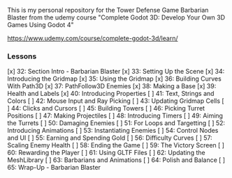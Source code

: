 This is my personal repository for the Tower Defense Game Barbarian Blaster from the udemy course
"Complete Godot 3D: Develop Your Own 3D Games Using Godot 4"

https://www.udemy.com/course/complete-godot-3d/learn/

### Lessons

[x] 32: Section Intro - Barbarian Blaster
[x] 33: Setting Up the Scene
[x] 34: Introducing the Gridmap
[x] 35: Using the Gridmap
[x] 36: Building Curves With Path3D
[x] 37: PathFollow3D Enemies
[x] 38: Making a Base
[x] 39: Health and Labels
[x] 40: Introducing Properties
[ ] 41: Text, Strings and Colors
[ ] 42: Mouse Input and Ray Picking
[ ] 43: Updating Gridmap Cells
[ ] 44: Clicks and Cursors
[ ] 45: Building Towers
[ ] 46: Picking Turret Positions
[ ] 47: Making Projectiles
[ ] 48: Introducing Timers
[ ] 49: Aiming the Turrets
[ ] 50: Damaging Enemies
[ ] 51: For Loops and Targetting
[ ] 52: Introducing Animations
[ ] 53: Instantiating Enemies
[ ] 54: Control Nodes and UI
[ ] 55: Earning and Spending Gold
[ ] 56: Difficulty Curves
[ ] 57: Scaling Enemy Health
[ ] 58: Ending the Game
[ ] 59: The Victory Screen
[ ] 60: Rewarding the Player
[ ] 61: Using GLTF Files
[ ] 62: Updating the MeshLibrary
[ ] 63: Barbarians and Animations
[ ] 64: Polish and Balance
[ ] 65: Wrap-Up - Barbarian Blaster
